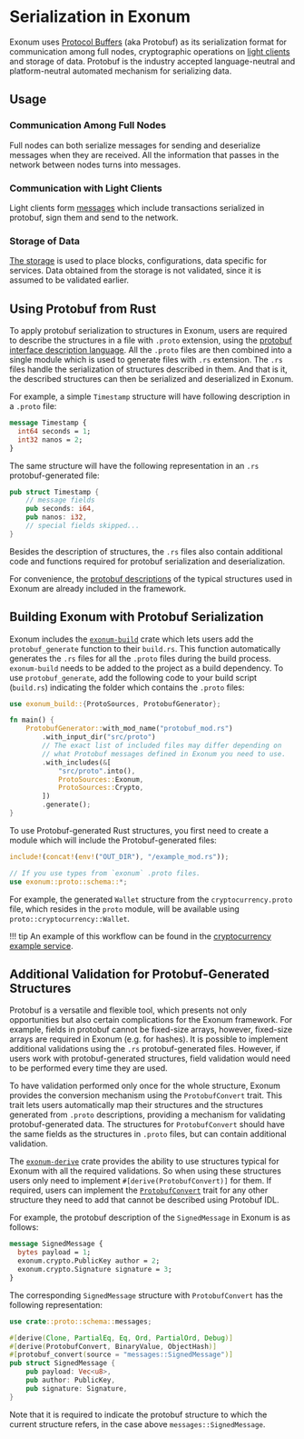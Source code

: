 # Serialization in Exonum

Exonum uses [Protocol Buffers][protobuf] (aka Protobuf) as its serialization format
for communication among full nodes, cryptographic operations on
[light clients](../architecture/clients.md)
and storage of data. Protobuf is the industry accepted language-neutral and
platform-neutral automated mechanism for serializing data.

## Usage

### Communication Among Full Nodes

Full nodes can both serialize messages for sending and
deserialize messages when they are received. All the information that passes in
the network between nodes turns into messages.

### Communication with Light Clients

Light clients form [messages](transactions.md) which include
transactions serialized in protobuf, sign them and send to the network.

### Storage of Data

[The storage](../architecture/merkledb.md) is used to place
blocks, configurations, data specific for services. Data obtained from the
storage is not validated, since it is assumed to be validated earlier.

## Using Protobuf from Rust

To apply protobuf serialization to structures in Exonum, users are required to
describe the structures in a file with `.proto` extension, using the
[protobuf interface description language][language].  All the `.proto` files
are then combined into a single module which is used to generate files with
`.rs` extension. The `.rs` files handle the serialization of structures
described in them. And that is it, the described structures can then be
serialized and deserialized in Exonum.  

For example, a simple `Timestamp` structure will have following description
in a `.proto` file:

```protobuf
message Timestamp {
  int64 seconds = 1;
  int32 nanos = 2;
}
```

The same structure will have the following representation in an `.rs`
protobuf-generated file:

```rust
pub struct Timestamp {
    // message fields
    pub seconds: i64,
    pub nanos: i32,
    // special fields skipped...
}
```

Besides the description of structures, the `.rs` files also contain additional
code and functions required for protobuf serialization and deserialization.

For convenience, the [protobuf descriptions][proto-files] of the typical
structures used in Exonum are already included in the framework.

## Building Exonum with Protobuf Serialization

Exonum includes the [`exonum-build`][build]
crate which lets users add the `protobuf_generate` function to their
`build.rs`. This function automatically generates the `.rs` files for all the
`.proto` files during the build process. `exonum-build` needs to be added to
the project as a build dependency. To use `protobuf_generate`, add
the following code to your build script (`build.rs`) indicating the folder
which contains the `.proto` files:

```rust
use exonum_build::{ProtoSources, ProtobufGenerator};

fn main() {
    ProtobufGenerator::with_mod_name("protobuf_mod.rs")
        .with_input_dir("src/proto")
        // The exact list of included files may differ depending on
        // what Protobuf messages defined in Exonum you need to use.
        .with_includes(&[
            "src/proto".into(),
            ProtoSources::Exonum,
            ProtoSources::Crypto,
        ])
        .generate();
}
```

To use Protobuf-generated Rust structures, you first need to create a module
which will include the Protobuf-generated files:

```rust
include!(concat!(env!("OUT_DIR"), "/example_mod.rs"));

// If you use types from `exonum` .proto files.
use exonum::proto::schema::*;
```

For example, the generated `Wallet` structure from the
`cryptocurrency.proto` file, which resides in the `proto` module,
will be available using `proto::cryptocurrency::Wallet`.

!!! tip
    An example of this workflow can be found in the
    [cryptocurrency example service][cryptocurrency].

## Additional Validation for Protobuf-Generated Structures

Protobuf is a versatile and flexible tool, which presents not only
opportunities but also certain complications for the Exonum framework. For
example, fields in protobuf cannot be fixed-size arrays, however, fixed-size
arrays are required in Exonum (e.g. for hashes). It is possible to implement
additional validations using the `.rs` protobuf-generated files. However, if
users work with protobuf-generated structures, field validation would need to
be performed every time they are used.

To have validation performed only once for the whole structure, Exonum
provides the conversion mechanism using the `ProtobufConvert` trait. This trait
lets users automatically map
their structures and the structures generated from `.proto` descriptions,
providing a mechanism for validating protobuf-generated data. The structures
for `ProtobufConvert` should have the same fields as the structures in
`.proto` files, but can contain additional validation.

The [`exonum-derive`][derive]
crate provides the ability to use structures typical for Exonum with all
the required validations. So when using these structures users only need to
implement `#[derive(ProtobufConvert)]` for them. If required, users can
implement the [`ProtobufConvert`][convert] trait for any other structure they
need to add that cannot be described using Protobuf IDL.

For example, the protobuf description of the `SignedMessage` in
Exonum is as follows:

```protobuf
message SignedMessage {
  bytes payload = 1;
  exonum.crypto.PublicKey author = 2;
  exonum.crypto.Signature signature = 3;
}
```

The corresponding `SignedMessage` structure with `ProtobufConvert` has
the following representation:

```rust
use crate::proto::schema::messages;

#[derive(Clone, PartialEq, Eq, Ord, PartialOrd, Debug)]
#[derive(ProtobufConvert, BinaryValue, ObjectHash)]
#[protobuf_convert(source = "messages::SignedMessage")]
pub struct SignedMessage {
    pub payload: Vec<u8>,
    pub author: PublicKey,
    pub signature: Signature,
}
```

Note that it is required to indicate the protobuf structure to which the
current structure refers, in the case above `messages::SignedMessage`.

[protobuf]: https://developers.google.com/protocol-buffers/docs/overview
[proto-files]: https://github.com/exonum/exonum/tree/master/exonum/src/proto/schema/exonum
[language]: https://developers.google.com/protocol-buffers/docs/reference/proto3-spec
[cryptocurrency]: https://github.com/exonum/exonum/tree/master/examples/cryptocurrency/src/proto
[convert]: https://github.com/exonum/exonum/blob/master/exonum/src/proto/mod.rs
[derive]: https://crates.io/crates/exonum-derive
[build]: https://crates.io/crates/exonum-build
[anchoring-rs]: https://github.com/exonum/exonum-btc-anchoring/commit/40ab8246926780e61c45f0cb58e85dd28052a4b7#diff-bd54eeb91f53aed3cdb8f077921cae50
[anchoring-proto]: https://github.com/exonum/exonum-btc-anchoring/commit/40ab8246926780e61c45f0cb58e85dd28052a4b7#diff-ca4fef992e1e3385019634379fabdb6c
